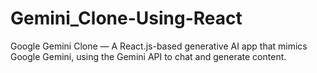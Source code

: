 # Gemini_Clone-Using-React
Google Gemini Clone — A React.js-based generative AI app that mimics Google Gemini, using the Gemini API to chat and generate content.
